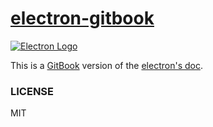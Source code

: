 [electron-gitbook](https://github.com/xwartz/electron-gitbook)
======

[![Electron Logo](http://electron.atom.io/images/electron-logo.svg)](http://electron.atom.io/)

This is a [GitBook](https://www.gitbook.com) version of the [electron's doc](https://github.com/atom/electron).


### LICENSE

MIT
